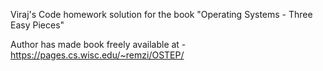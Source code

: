 Viraj's Code homework solution for the book "Operating Systems - Three Easy Pieces"

Author has made book freely available at - https://pages.cs.wisc.edu/~remzi/OSTEP/